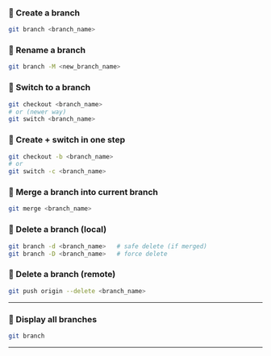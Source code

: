 ### 🔹 Create a branch

```bash
git branch <branch_name>
```
### 🔹 Rename a branch

```bash
git branch -M <new_branch_name>
```

### 🔹 Switch to a branch

```bash
git checkout <branch_name>
# or (newer way)
git switch <branch_name>
```

### 🔹 Create + switch in one step

```bash
git checkout -b <branch_name>
# or
git switch -c <branch_name>
```

### 🔹 Merge a branch into current branch

```bash
git merge <branch_name>
```

### 🔹 Delete a branch (local)

```bash
git branch -d <branch_name>   # safe delete (if merged)
git branch -D <branch_name>   # force delete
```

### 🔹 Delete a branch (remote)

```bash
git push origin --delete <branch_name>
```

---
### 🔹 Display all branches

```bash
git branch
```

---
